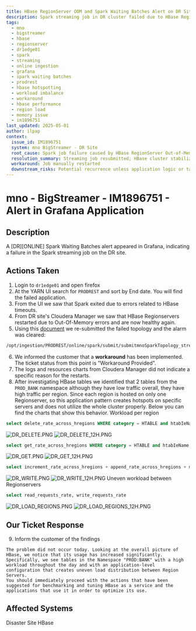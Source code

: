 ```yaml
---
title: HBase RegionServer OOM and Spark Waiting Batches Alert on DR Site
description: Spark streaming job in DR cluster failed due to HBase RegionServer OOM and high per-region traffic in PROD:BANK namespace; issue mitigated by restarting streaming job, root cause identified as uneven HBase load.
tags:
  - mno
  - bigstreamer
  - hbase
  - regionserver
  - dr1edge01
  - spark
  - streaming
  - online ingestion
  - grafana
  - spark waiting batches
  - prodrest
  - hbase hotspotting
  - workload imbalance
  - workaround
  - hbase performance
  - region load
  - memory issue
  - im1896751
last_updated: 2025-05-01
author: ilpap
context:
  issue_id: IM1896751
  system: mno BigStreamer - DR Site
  root_cause: Spark job failure caused by HBase RegionServer Out-of-Memory errors due to hotspotting in PROD:BANK HBase namespace
  resolution_summary: Streaming job resubmitted; HBase cluster stabilized; client advised to tune table design to reduce per-region load
  workaround: Job manually restarted
  downstream_risks: Potential recurrence unless application logic or table distribution is improved
---
```

# mno - BigStreamer - IM1896751 - Alert in Grafana Application
## Description
A [DR][ONLINE] Spark Waiting Batches alert appeared in Grafana, indicating a failure in the Spark streaming job on the DR site.
## Actions Taken
1. Login to `dr1edge01` and open firefox
2. At the YARN UI search for `PRODREST` and sort by End date. You will find the failed application.
3. From the UI we saw that Spark exited due to errors related to HBase timeouts.
4. From DR site's Cloudera Manager we saw that HBase Regionservers restarted due to Out-Of-Memory errors and are now healthy again.
5. Using this [document](/KnowledgeBase/mno/BigStreamer/supportDocuments/applicationFlows/online.md#spark-streaming) we re-submitted the failed topology and the alarm was cleared:
```bash
/opt/ingestion/PRODREST/online/spark/submit/submitmnoSparkTopology_stream_cluster_mno_STABLE.sh
```
6. We informed the customer that a **workaround** has been implemented. The ticket status from this point is "Workaround Provided".
7. The logs and resources charts from Cloudera Manager did not indicate a specific reason for the restarts.
8. After investigating HBase tables we identified that 2 tables from the `PROD_BANK` namespace although they have low traffic overall, they have high traffic per region. Since each region is hosted on only one Regionserver, so this application pattern creates hotspots on specific servers and does not utilize the whole cluster properly. Below you can find the charts that show this behavior.
Workload per region
```sql
select delete_rate_across_hregions WHERE category = HTABLE and htabIeName RLIKE 'PROD*'
```
![DR_DELETE.PNG](.media/DR_DELETE.PNG)
![DR_DELETE_12H.PNG](.media/DR_DELETE_12H.PNG)
```sql
select get_rate_across_hregions WHERE category = HTABLE and htabIeName RLIKE 'PROD*'
```
![DR_GET.PNG](.media/DR_GET.PNG)
![DR_GET_12H.PNG](.media/DR_GET_12H.PNG)
```sql
select increment_rate_across_hregions + append_rate_across_hregions + mutate_rate_across_hregions WHERE category = HTABLE and htabIeName RLIKE 'PROD*'
```
![DR_WRITE.PNG](.media/DR_WRITE.PNG)
![DR_WRITE_12H.PNG](.media/DR_WRITE_12H.PNG)
Uneven workload between Regionservers
```sql
select read_requests_rate, write_requests_rate
```
![DR_LOAD_REGIONS.PNG](.media/DR_LOAD_REGIONS.PNG)
![DR_LOAD_REGIONS_12H.PNG](.media/DR_LOAD_REGIONS_12H.PNG)
## Our Ticket Response
9. Inform the customer of the findings
```
The problem did not occur today. Looking at the overall picture of HBase, we notice that its usage has increased significantly. Specifically, we see tables in the Namespace "PROD:BANK" with a high workload throughout the day and with an application-level configuration that creates uneven load distribution between Region Servers.
You should immediately proceed with the actions that have been suggested for benchmarking and tuning HBase as a service and the applications that use it in order to optimize its use.
```
## Affected Systems
Disaster Site HBase